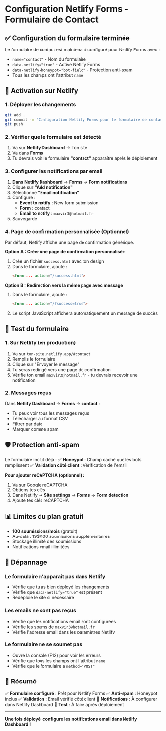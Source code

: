 # Configuration Netlify Forms - Formulaire de Contact

## ✅ Configuration du formulaire terminée

Le formulaire de contact est maintenant configuré pour Netlify Forms avec :
- `name="contact"` - Nom du formulaire
- `data-netlify="true"` - Active Netlify Forms
- `data-netlify-honeypot="bot-field"` - Protection anti-spam
- Tous les champs ont l'attribut `name`

## 🚀 Activation sur Netlify

### 1. Déployer les changements
```bash
git add .
git commit -m "Configuration Netlify Forms pour le formulaire de contact"
git push
```

### 2. Vérifier que le formulaire est détecté
1. Va sur **Netlify Dashboard** → Ton site
2. Va dans **Forms**
3. Tu devrais voir le formulaire **"contact"** apparaître après le déploiement

### 3. Configurer les notifications par email

1. **Dans Netlify Dashboard** → **Forms** → **Form notifications**
2. Clique sur **"Add notification"**
3. Sélectionne **"Email notification"**
4. Configure :
   - **Event to notify** : New form submission
   - **Form** : contact
   - **Email to notify** : `maxvir3@hotmail.fr`
5. Sauvegarde

### 4. Page de confirmation personnalisée (Optionnel)

Par défaut, Netlify affiche une page de confirmation générique.

**Option A : Créer une page de confirmation personnalisée**
1. Crée un fichier `success.html` avec ton design
2. Dans le formulaire, ajoute :
   ```html
   <form ... action="/success.html">
   ```

**Option B : Redirection vers la même page avec message**
1. Dans le formulaire, ajoute :
   ```html
   <form ... action="/?success=true">
   ```
2. Le script JavaScript affichera automatiquement un message de succès

## 📧 Test du formulaire

### 1. Sur Netlify (en production)
1. Va sur `ton-site.netlify.app/#contact`
2. Remplis le formulaire
3. Clique sur "Envoyer le message"
4. Tu seras redirigé vers une page de confirmation
5. Vérifie ton email `maxvir3@hotmail.fr` - tu devrais recevoir une notification

### 2. Messages reçus
Dans **Netlify Dashboard** → **Forms** → **contact** :
- Tu peux voir tous les messages reçus
- Télécharger au format CSV
- Filtrer par date
- Marquer comme spam

## 🛡️ Protection anti-spam

Le formulaire inclut déjà :
✅ **Honeypot** : Champ caché que les bots remplissent
✅ **Validation côté client** : Vérification de l'email

**Pour ajouter reCAPTCHA (optionnel) :**
1. Va sur [Google reCAPTCHA](https://www.google.com/recaptcha)
2. Obtiens tes clés
3. Dans Netlify → **Site settings** → **Forms** → **Form detection**
4. Ajoute tes clés reCAPTCHA

## 📊 Limites du plan gratuit

- **100 soumissions/mois** (gratuit)
- Au-delà : 19$/100 soumissions supplémentaires
- Stockage illimité des soumissions
- Notifications email illimitées

## 🔧 Dépannage

### Le formulaire n'apparaît pas dans Netlify
- Vérifie que tu as bien déployé les changements
- Vérifie que `data-netlify="true"` est présent
- Redéploie le site si nécessaire

### Les emails ne sont pas reçus
- Vérifie que les notifications email sont configurées
- Vérifie les spams de `maxvir3@hotmail.fr`
- Vérifie l'adresse email dans les paramètres Netlify

### Le formulaire ne se soumet pas
- Ouvre la console (F12) pour voir les erreurs
- Vérifie que tous les champs ont l'attribut `name`
- Vérifie que le formulaire a `method="POST"`

## 📝 Résumé

✅ **Formulaire configuré** : Prêt pour Netlify Forms
✅ **Anti-spam** : Honeypot inclus
✅ **Validation** : Email vérifié côté client
🔄 **Notifications** : À configurer dans Netlify Dashboard
🔄 **Test** : À faire après déploiement

---

**Une fois déployé, configure les notifications email dans Netlify Dashboard !**


